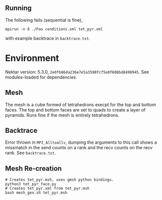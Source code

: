 ## Running

The following fails (sequential is fine),
```
mpirun -n 8 ./Foo conditions.xml tet_pyr.xml
```

with example backtrace in `backtrace.txt`.

# Environment

Nektar version: 5.3.0, `2e0fb86da236e7e5a3590fcf5e0f608bd8490945`.
See modules-loaded for dependencies.

## Mesh

The mesh is a cube formed of tetrahedrons execpt for the top and bottom faces. The top and bottom faces are set to quads to create a layer of pyramids. Runs fine if the mesh is entirely tetrahedrons.

## Backtrace

Error thrown in `MPI_Alltoallv`, dumping the arguments to this call shows a missmatch in the send counts on a rank and the recv counts on the recv rank. See `backtrace.txt`.

## Mesh Re-creation

```
# Creates tet_pyr.msh, uses gmsh python bindings.
python3 tet_pyr_face.py
# Creates tet_pyr.xml from tet_pyr.msh
bash mesh_gen.sh tet_pyr.msh
```


